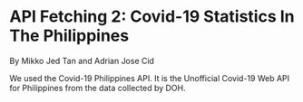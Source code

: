
# API Fetching 2: Covid-19 Statistics In The Philippines 
By Mikko Jed Tan and Adrian Jose Cid 

We used the Covid-19 Philippines API. It is the Unofficial Covid-19 Web API for Philippines from the data collected by DOH.
